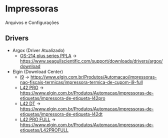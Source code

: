 # Impressoras<br> 
Arquivos e Configurações
## Drivers
- Argox (Driver Atualizado)
  - [OS-214 plus series PPLA](https://www.argox.com/upload/catalog_m/ALL_catalog_22E09_3wXoPNyUel.jpg) -> <https://www.seagullscientific.com/support/downloads/drivers/argox/download>  
- Elgin (Download Center)
  - [i9](https://www.elgin.com.br/assets/arquivos/imgCard_4ce638a5-22e5-4a0d-a820-0108152ced91_optm_01_T.jpg) -> <https://www.elgin.com.br/Produtos/Automacao/impressoras-nao-fiscais-termicas/impressora-termica-de-cupom-i9-full>
  - [L42 PRO](https://www.elgin.com.br/assets/arquivos/imgCard_7c0b58ab-800a-42ac-a345-4e300179d18a_optm_01_T.jpg) -> <https://www.elgin.com.br/Produtos/Automacao/impressoras-de-etiquetas/impressora-de-etiqueta-l42pro>
  - [L42 DT](https://www.elgin.com.br/assets/arquivos/imgCard_74bc386e-2aa0-41da-bbeb-03e9183afa4c_optm_01_T.jpg) -> <https://www.elgin.com.br/Produtos/Automacao/impressoras-de-etiquetas/impressora-de-etiqueta-l42dt>
  - [L42 PRO FULL](https://d2u2qhufg0q9tn.cloudfront.net/assets/arquivos/imgCard_32c69365-1128-4451-b2d7-dd16d4a5282b_Fotografia%20-%20L42%20PRO%20FULL%2001.png) -> <https://www.elgin.com.br/Produtos/Automacao/impressoras-de-etiquetas/L42PROFULL>
  
  
<!-- ## Configurações
- Comandos -->
  

